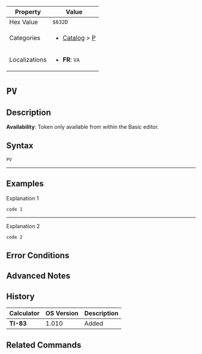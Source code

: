 | Property      | Value |
|---------------|-------|
| Hex Value     | `$632D`|
| Categories    | <ul><li>[Catalog](<../categories/Catalog.md>) > [P](<../categories/Catalog.md#P>)</li></ul> |
| Localizations | <ul><li><b>FR</b>: `VA`</li></ul> |

# `PV`

## Description



<b>Availability</b>: Token only available from within the Basic editor.

## Syntax
`PV`

<hr>

## Examples

Explanation 1
```ti-basic
code 1
```
---
Explanation 2
```ti-basic
code 2
```

## Error Conditions


## Advanced Notes


## History
| Calculator | OS Version | Description |
|------------|------------|-------------|
| <b>TI-83</b> | 1.010 | Added

## Related Commands

    